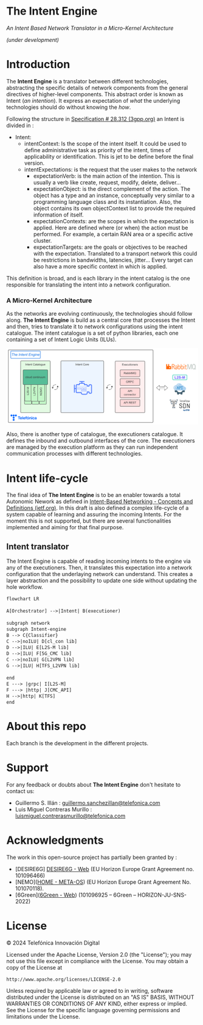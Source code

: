 <!-- # © 2024 Telefónica Innovación Digital

# Licensed under the Apache License, Version 2.0 (the "License");
# you may not use this file except in compliance with the License.
# You may obtain a copy of the License at

#     http://www.apache.org/licenses/LICENSE-2.0

# Unless required by applicable law or agreed to in writing, software
# distributed under the License is distributed on an "AS IS" BASIS,
# WITHOUT WARRANTIES OR CONDITIONS OF ANY KIND, either express or implied.
# See the License for the specific language governing permissions and
# limitations under the License. -->

# The Intent Engine
*An Intent Based Network Translator in a Micro-Kernel Architecture*

*(under development)*
# Introduction

The **Intent Engine** is a translator between different technologies, abstracting the specific details of network components from the general directives of higher-level components. This abstract order is known as Intent (*an intention*). It express an expectation of *what* the underlying technologies should do without knowing the *how*. 

Following the structure in [Specification # 28.312 (3gpp.org)](https://portal.3gpp.org/desktopmodules/Specifications/SpecificationDetails.aspx?specificationId=3554) an Intent is divided in :
- Intent:
  - intentContext: Is the scope of the intent itself. It could be used to define administrative task as priority of the intent, times of applicability or identification. This is jet to be define before the final version.
  - intentExpectations: is the request that the user makes to the network
    - expectationVerb: is the main action of the intention. This is usually a verb like create, request, modify, delete, deliver…
    - expectationObject: is the direct complement of the action. The object has a type and an instance, conceptually very similar to a programming language class and its instantiation. Also, the object contains its own objectContext list to provide the required information of itself.
    - expectationContexts: are the scopes in which the expectation is applied. Here are defined where (or when) the action must be performed. For example, a certain RAN area or a specific active cluster.
    - expectationTargets: are the goals or objectives to be reached with the expectation. Translated to a transport network this could be restrictions in bandwidths, latencies, jitter… Every target can also have a more specific context in which is applied.

This definition is broad, and is each library in the intent catalog is the one responsible for translating the intent into a network configuration. 

### A Micro-Kernel Architecture

As the networks are evolving continuously, the technologies should follow along. **The Intent Engine** is build as a central core that processes the Intent and then, tries to translate it to network configurations using the intent catalogue. The intent catalogue is a set of python libraries, each one containing a set of Intent Logic Units (ILUs). 

![Architecture](attached/images/architecture.png)

Also, there is another type of catalogue, the executioners catalogue. It defines the inbound and outbound interfaces of the core. The executioners are managed by the execution platform as they can run independent communication processes with different technologies.

# Intent life-cycle

The final idea of **The Intent Engine** is to be an enabler towards a total Autonomic Nework as defined in [Intent-Based Networking - Concepts and Definitions (ietf.org)](https://www.ietf.org/archive/id/draft-irtf-nmrg-ibn-concepts-definitions-05.html#name-lifecycle-2).  In this draft is also defined a complex life-cycle of a system capable of learning and assuring the incoming Intents. For the moment this is not supported, but there are several functionalities implemented and aiming for that final purpose.

## Intent translator

The Intent Engine is capable of reading incoming intents to the engine via any of the executioners. Then, it translates this expectation into a network configuration that the underlaying network can understand. This creates a layer abstraction and the possibility to update one side without updating the hole workflow.

```mermaid
flowchart LR

A[Orchestrator] -->|Intent| B(executioner)

subgraph network
subgraph Intent-engine
B --> C{Classifier}
C -->|noILU| D[cl_con lib]
D -->|ILU| E[L2S-M lib]
D -->|ILU| F[5G_CMC lib]
C -->|noILU| G[L2VPN lib]
G -->|ILU| H[TFS_L2VPN lib]

end
E ---> |grpc| I[L2S-M]
F ---> |http| J[CMC_API]
H -->|http| K[TFS]
end
```

# About this repo

Each branch is the development in the different projects.

# Support

For any feedback or doubts about **The Intent Engine** don't hesitate to contact us:
- Guillermo S. Illán : guillermo.sanchezillan@telefonica.com
- Luis Miguel Contreras Murillo : luismiguel.contrerasmurillo@telefonica.com

# Acknowledgments

The work in this open-source project has partially been granted by :
- [DESIRE6G] [DESIRE6G - Web](https://desire6g.eu/) (EU Horizon Europe Grant Agreement no. 101096466)
- [NEMO]([HOME - META-OS](https://meta-os.eu/)) (EU Horizon Europe Grant Agreement No. 101070118).
- [6Green]([6Green - Web](https://www.6green.eu/)) (101096925 – 6Green – HORIZON-JU-SNS-2022) 

# License

© 2024 Telefónica Innovación Digital

Licensed under the Apache License, Version 2.0 (the "License");
you may not use this file except in compliance with the License.
You may obtain a copy of the License at

    http://www.apache.org/licenses/LICENSE-2.0

Unless required by applicable law or agreed to in writing, software
distributed under the License is distributed on an "AS IS" BASIS,
WITHOUT WARRANTIES OR CONDITIONS OF ANY KIND, either express or implied.
See the License for the specific language governing permissions and
limitations under the License.
